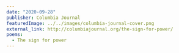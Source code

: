 ```yaml
---
date: "2020-09-28"
publisher: Columbia Journal
featuredImage: ../../images/columbia-journal-cover.png
external_link: http://columbiajournal.org/the-sign-for-power/
poems: 
  - The sign for power
---
```

